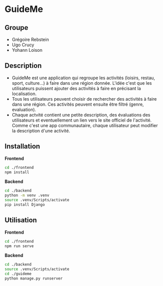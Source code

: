 # GuideMe
## Groupe
- Grégoire Rebstein
- Ugo Crucy
- Yohann Loison

## Description
- GuideMe est une application qui regroupe les activités (loisirs, restau, sport, culture...) à faire dans une région donnée. L'idée c'est que les utilisateurs puissent ajouter des activités à faire en précisant la localisation. 
- Tous les utilisateurs peuvent choisir de rechercher des activités à faire dans une région. Ces activités peuvent ensuite être filtré (genre, evaluation). 
- Chaque actvité contient une petite description, des évaluations des utilisateurs et eventuellement un lien vers le site officiel de l'activité. Comme c'est une app communautaire, chaque utilisateur peut modifier la description d'une activité.

## Installation

**Frontend**

```bash
cd ./frontend
npm install
```

**Backend**

```bash
cd ./backend
python -m venv .venv
source .venv/Scripts/activate
pip install Django
```

## Utilisation

**Frontend**

```bash
cd ./frontend
npm run serve
```

**Backend**

```bash
cd ./backend
source .venv/Scripts/activate
cd ./guideme
python manage.py runserver
```

